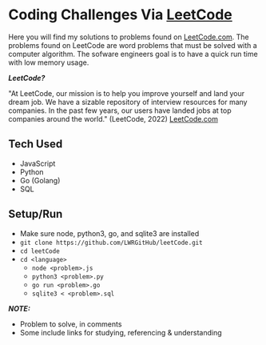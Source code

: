 # Coding Challenges Via [LeetCode](https://leetcode.com) 

Here you will find my solutions to problems found on [LeetCode.com](https://leetcode.com). The problems found on LeetCode are word problems that must be solved with a computer algorithm. The sofware engineers goal is to have a quick run time with low memory usage.


***LeetCode?***

"At LeetCode, our mission is to help you improve yourself and land your dream job. We have a sizable repository of interview resources for many companies. In the past few years, our users have landed jobs at top companies around the world." (LeetCode, 2022) [LeetCode.com](https://leetcode.com)


## Tech Used
- JavaScript
- Python
- Go (Golang)
- SQL
<!-- - Java -->


## Setup/Run
- Make sure node, python3, go, and sqlite3 are installed
- `git clone https://github.com/LWRGitHub/leetCode.git`
- `cd leetCode`
- `cd <language>`
    - `node <problem>.js`
    - `python3 <problem>.py`
    - `go run <problem>.go`
    - `sqlite3 < <problem>.sql`
    <!-- - `javac <problem>.java` >>> 'java <problem>' -->


***NOTE:***
- Problem to solve, in comments 
- Some include links for studying, referencing & understanding